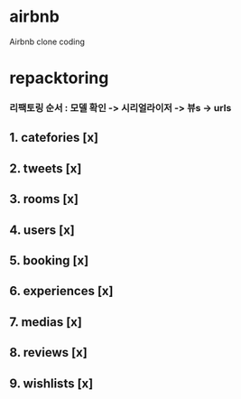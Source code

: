# airbnb
Airbnb clone coding


# repacktoring
### 리팩토링 순서 : 모델 확인 -> 시리얼라이저 -> 뷰s -> urls

## 1. catefories [x]
## 2. tweets [x]
## 3. rooms [x]
## 4. users [x]
## 5. booking [x]
## 6. experiences [x]
## 7. medias [x]
## 8. reviews [x]
## 9. wishlists [x]
